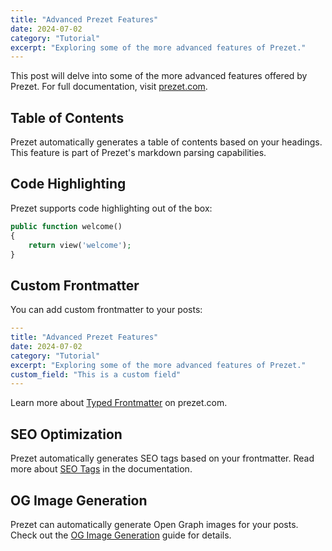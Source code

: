 ```yaml
---
title: "Advanced Prezet Features"
date: 2024-07-02
category: "Tutorial"
excerpt: "Exploring some of the more advanced features of Prezet."
---
```


This post will delve into some of the more advanced features offered by Prezet. For full documentation, visit [prezet.com](https://prezet.com).

## Table of Contents

Prezet automatically generates a table of contents based on your headings. This feature is part of Prezet's markdown parsing capabilities.

## Code Highlighting

Prezet supports code highlighting out of the box:

```php
public function welcome()
{
    return view('welcome');
}
```

## Custom Frontmatter

You can add custom frontmatter to your posts:

```yaml
---
title: "Advanced Prezet Features"
date: 2024-07-02
category: "Tutorial"
excerpt: "Exploring some of the more advanced features of Prezet."
custom_field: "This is a custom field"
---
```

Learn more about [Typed Frontmatter](https://prezet.com/features/frontmatter) on prezet.com.

## SEO Optimization

Prezet automatically generates SEO tags based on your frontmatter. Read more about [SEO Tags](https://prezet.com/features/seo) in the documentation.

## OG Image Generation

Prezet can automatically generate Open Graph images for your posts. Check out the [OG Image Generation](https://prezet.com/features/ogimage) guide for details.
